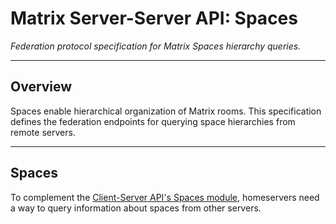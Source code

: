 # Matrix Server-Server API: Spaces

*Federation protocol specification for Matrix Spaces hierarchy queries.*

---

## Overview

Spaces enable hierarchical organization of Matrix rooms. This specification defines the federation endpoints for querying space hierarchies from remote servers.

---

## Spaces

To complement the [Client-Server API's Spaces module](https://spec.matrix.org/unstable/client-server-api/#spaces), homeservers need a way to query information about spaces from other servers.

